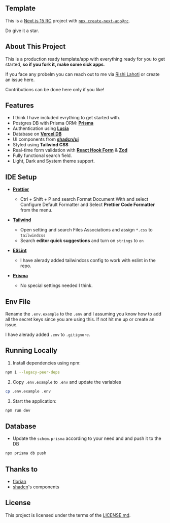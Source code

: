 ## Template 
This is a [Next.js 15 RC](https://nextjs.org/blog/next-15-rc) project with [`npx create-next-app@rc`](https://nextjs.org/blog/next-15-rc#create-next-app-updates).

Do give it a star.

## About This Project
This is a production ready template/app with everything ready for you to get started, **so if you fork it, make some sick apps**.

If you face any probelm you can reach out to me via [Rishi Lahoti](https://www.linkedin.com/in/rishilahoti/) or create an issue here. 

Contributions can be done here only if you like!

## Features
- I think I have included evrything to get started with.
- Postgres DB with Prisma ORM: [**Prisma**](https://www.prisma.io/docs)
- Authentication using [**Lucia**](https://lucia-auth.com/)
- Database on [**Vercel DB**](https://vercel.com/storage/postgres)
- UI components from [**shadcn/ui**](https://ui.shadcn.com/)
- Styled using **Tailwind CSS**
- Real-time form validation with [**React Hook Form**](https://react-hook-form.com/) & [**Zod**](https://zod.dev/)
- Fully functional search field.
- Light, Dark and System theme support.

## IDE Setup
- [**Prettier**](https://marketplace.visualstudio.com/items?itemName=esbenp.prettier-vscode)
  - Ctrl + Shift + P and search Format Document With and select Configure Default Formatter and Select **Prettier Code Formatter** from the menu.

- [**Tailwind**](https://marketplace.visualstudio.com/items?itemName=bradlc.vscode-tailwindcss)
  - Open setting and search Files Associations and assign ```*.css``` to ```tailwindcss```
  - Search **editor quick suggestions** and turn on ```strings``` to ```on```

- [**ESLint**](https://marketplace.visualstudio.com/items?itemName=dbaeumer.vscode-eslint)
  - I have alerady added tailwindcss config to work with eslint in the repo.

- [**Prisma**](https://marketplace.visualstudio.com/items?itemName=Prisma.prisma)
  - No special settings needed I think.

## Env File
Rename the ```.env.example``` to the ```.env``` and I assuming you know how to add all the secret keys since you are using this. If not hit me up or create an issue.

I have alerady added ```.env``` to ```.gitignore```.

## Running Locally
1. Install dependencies using npm:
```sh
npm i --legacy-peer-deps
```

2. Copy `.env.example` to `.env` and update the variables

```sh
cp .env.example .env
```

3. Start the application:
```sh
npm run dev
```

## Database

- Update the ```schem.prisma``` according to your need and and push it to the DB
```sh
npx prisma db push
```

## Thanks to
- [florian](https://github.com/florianwalther-private)
- [shadcn](https:twitter.com/shadcn)'s components

## License

This project is licensed under the terms of the [LICENSE.md](LICENSE.md).